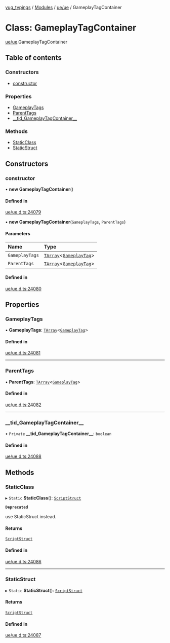 [yug_typings](../README.md) / [Modules](../modules.md) / [ue/ue](../modules/ue_ue.md) / GameplayTagContainer

# Class: GameplayTagContainer

[ue/ue](../modules/ue_ue.md).GameplayTagContainer

## Table of contents

### Constructors

- [constructor](ue_ue.GameplayTagContainer.md#constructor)

### Properties

- [GameplayTags](ue_ue.GameplayTagContainer.md#gameplaytags)
- [ParentTags](ue_ue.GameplayTagContainer.md#parenttags)
- [\_\_tid\_GameplayTagContainer\_\_](ue_ue.GameplayTagContainer.md#__tid_gameplaytagcontainer__)

### Methods

- [StaticClass](ue_ue.GameplayTagContainer.md#staticclass)
- [StaticStruct](ue_ue.GameplayTagContainer.md#staticstruct)

## Constructors

### constructor

• **new GameplayTagContainer**()

#### Defined in

[ue/ue.d.ts:24079](https://github.com/YugMetaverse/yug_typings/blob/25cad34/ue/ue.d.ts#L24079)

• **new GameplayTagContainer**(`GameplayTags`, `ParentTags`)

#### Parameters

| Name | Type |
| :------ | :------ |
| `GameplayTags` | [`TArray`](../interfaces/ue_puerts.TArray.md)<[`GameplayTag`](ue_ue.GameplayTag.md)\> |
| `ParentTags` | [`TArray`](../interfaces/ue_puerts.TArray.md)<[`GameplayTag`](ue_ue.GameplayTag.md)\> |

#### Defined in

[ue/ue.d.ts:24080](https://github.com/YugMetaverse/yug_typings/blob/25cad34/ue/ue.d.ts#L24080)

## Properties

### GameplayTags

• **GameplayTags**: [`TArray`](../interfaces/ue_puerts.TArray.md)<[`GameplayTag`](ue_ue.GameplayTag.md)\>

#### Defined in

[ue/ue.d.ts:24081](https://github.com/YugMetaverse/yug_typings/blob/25cad34/ue/ue.d.ts#L24081)

___

### ParentTags

• **ParentTags**: [`TArray`](../interfaces/ue_puerts.TArray.md)<[`GameplayTag`](ue_ue.GameplayTag.md)\>

#### Defined in

[ue/ue.d.ts:24082](https://github.com/YugMetaverse/yug_typings/blob/25cad34/ue/ue.d.ts#L24082)

___

### \_\_tid\_GameplayTagContainer\_\_

• `Private` **\_\_tid\_GameplayTagContainer\_\_**: `boolean`

#### Defined in

[ue/ue.d.ts:24088](https://github.com/YugMetaverse/yug_typings/blob/25cad34/ue/ue.d.ts#L24088)

## Methods

### StaticClass

▸ `Static` **StaticClass**(): [`ScriptStruct`](ue_ue.ScriptStruct.md)

**`Deprecated`**

use StaticStruct instead.

#### Returns

[`ScriptStruct`](ue_ue.ScriptStruct.md)

#### Defined in

[ue/ue.d.ts:24086](https://github.com/YugMetaverse/yug_typings/blob/25cad34/ue/ue.d.ts#L24086)

___

### StaticStruct

▸ `Static` **StaticStruct**(): [`ScriptStruct`](ue_ue.ScriptStruct.md)

#### Returns

[`ScriptStruct`](ue_ue.ScriptStruct.md)

#### Defined in

[ue/ue.d.ts:24087](https://github.com/YugMetaverse/yug_typings/blob/25cad34/ue/ue.d.ts#L24087)
